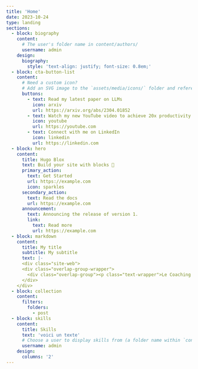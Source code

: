 ```yaml
---
title: 'Home'
date: 2023-10-24
type: landing
sections:
  - block: biography
    content:
      # The user's folder name in content/authors/
      username: admin
    design:
      biography:
        style: 'text-align: justify; font-size: 0.8em;'
  - block: cta-button-list
    content:
      # Need a custom icon?
      # Add an SVG image to the `assets/media/icons/` folder and reference it in the `icon` field below
      buttons:
        - text: Read my latest paper on LLMs
          icon: arxiv
          url: https://arxiv.org/abs/2304.01852
        - text: Watch my new YouTube video to achieve 20x productivity
          icon: youtube
          url: https://youtube.com
        - text: Connect with me on LinkedIn
          icon: linkedin
          url: https://linkedin.com
  - block: hero
    content:
      title: Hugo Blox
      text: Build your site with blocks 🧱
      primary_action:
        text: Get Started
        url: https://example.com
        icon: sparkles
      secondary_action:
        text: Read the docs
        url: https://example.com
      announcement:
        text: Announcing the release of version 1.
        link:
          text: Read more
          url: https://example.com
  - block: markdown
    content:
      title: My title
      subtitle: My subtitle
      text: |-
      <div class="site-web">
      <div class="overlap-group-wrapper">
        <div class="overlap-group"><p class="text-wrapper">Le Coaching c’est quoi ?</p></div>
      </div>
    </div>
  - block: collection
    content:
      filters:
        folders:
          - post
  - block: skills
    content:
      title: Skills
      text: 'voici un texte'
      # Choose a user to display skills from (a folder name within `content/authors/`)
      username: admin
    design:
      columns: '2'
---
```

